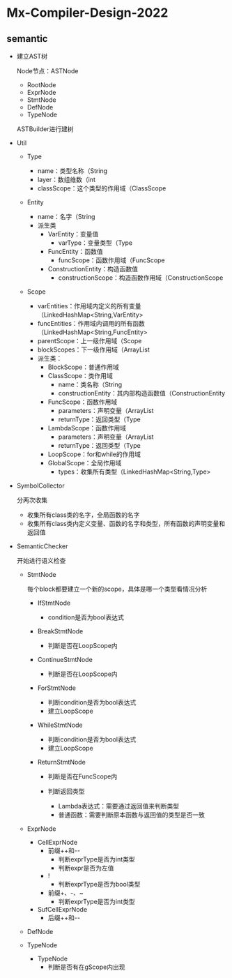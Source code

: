 # Mx-Compiler-Design-2022

## semantic

- 建立AST树

  Node节点：ASTNode

  - RootNode
  - ExprNode
  - StmtNode
  - DefNode
  - TypeNode

  ASTBuilder进行建树

- Util

  - Type
    - name：类型名称（String
    - layer：数组维数（int
    - classScope：这个类型的作用域（ClassScope
  - Entity
    - name：名字（String
    - 派生类
      - VarEntity：变量值
        - varType：变量类型（Type
      - FuncEntity：函数值
        - funcScope：函数作用域（FuncScope
      - ConstructionEntity：构造函数值
        - constructionScope：构造函数作用域（ConstructionScope

  - Scope
    - varEntities：作用域内定义的所有变量（LinkedHashMap<String,VarEntity>
    - funcEntities：作用域内调用的所有函数（LinkedHashMap<String,FuncEntity>
    - parentScope：上一级作用域（Scope
    - blockScopes：下一级作用域（ArrayList<BlockScope>
    - 派生类：
      - BlockScope：普通作用域
      - ClassScope：类作用域
        - name：类名称（String
        - constructionEntity：其内部构造函数值（ConstructionEntity
      - FuncScope：函数作用域
        - parameters：声明变量（ArrayList<VarEntity>
        - returnType：返回类型（Type
      - LambdaScope：函数作用域
        - parameters：声明变量（ArrayList<VarEntity>
        - returnType：返回类型（Type
      - LoopScope：for和while的作用域
      - GlobalScope：全局作用域
        - types：收集所有类型（LinkedHashMap<String,Type>

- SymbolCollector

  分两次收集

  - 收集所有class类的名字，全局函数的名字
  - 收集所有class类内定义变量、函数的名字和类型，所有函数的声明变量和返回值

- SemanticChecker

  开始进行语义检查

  - StmtNode

    每个block都要建立一个新的scope，具体是哪一个类型看情况分析

    - IfStmtNode

      - condition是否为bool表达式

    - BreakStmtNode

      - 判断是否在LoopScope内

    - ContinueStmtNode

      - 判断是否在LoopScope内

    - ForStmtNode

      - 判断condition是否为bool表达式
      - 建立LoopScope

    - WhileStmtNode

      - 判断condition是否为bool表达式
      - 建立LoopScope

    - ReturnStmtNode

      - 判断是否在FuncScope内

      - 判断返回类型
        - Lambda表达式：需要通过返回值来判断类型
        - 普通函数：需要判断原本函数与返回值的类型是否一致

  - ExprNode

    - CellExprNode
      - 前缀++和--
        - 判断exprType是否为int类型
        - 判断expr是否为左值
      - !
        - 判断exprType是否为bool类型
      - 前缀+、-、~
        - 判断exprType是否为int类型
    - SufCellExprNode
      - 后缀++和--

  - DefNode

  - TypeNode

    - TypeNode
      - 判断是否有在gScope内出现